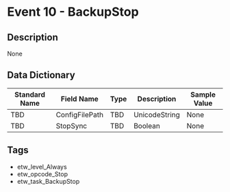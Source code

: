 # Event 10 - BackupStop

## Description
None

## Data Dictionary
|Standard Name|Field Name|Type|Description|Sample Value|
|---|---|---|---|---|
|TBD|ConfigFilePath|TBD|UnicodeString|None|None|
|TBD|StopSync|TBD|Boolean|None|None|

## Tags
* etw_level_Always
* etw_opcode_Stop
* etw_task_BackupStop